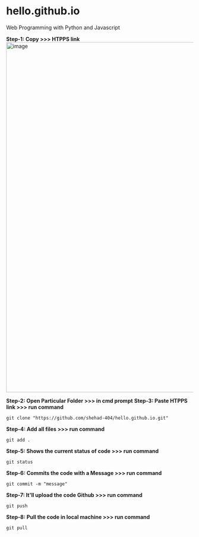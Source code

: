# hello.github.io
Web Programming with Python and Javascript

**Step-1: Copy 	>>> HTPPS link**
<img width="940" alt="image" src="https://github.com/user-attachments/assets/ddca4855-29af-45dd-87ec-c8a374786aa0" />

**Step-2: Open Particular Folder >>> in cmd prompt**
**Step-3: Paste HTPPS link 	>>> run command**
```
git clone "https://github.com/shehad-404/hello.github.io.git"
```
**Step-4: Add all files >>> run command**
```
git add .
```
**Step-5: Shows the current status of code >>> run command**
```
git status
```
**Step-6: Commits the code with a Message >>> run command**
```
git commit -m "message"
```
**Step-7: It'll upload the code Github >>> run command**
```
git push
```
**Step-8: Pull the code in local machine >>> run command**
```
git pull
```
